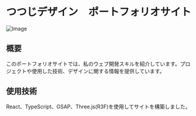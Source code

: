 # つつじデザイン　ポートフォリオサイト
![Image](https://github.com/user-attachments/assets/d6639c9b-a6e5-4de9-aedd-3c597298245b)
## 概要
このポートフォリオサイトでは、私のウェブ開発スキルを紹介しています。プロジェクトや使用した技術、デザインに関する情報を提供しています。

## 使用技術
React、TypeScript、GSAP、Three.js(R3F)を使用してサイトを構築しました。

